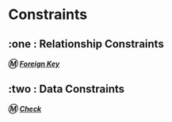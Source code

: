# Constraints

## :one : Relationship Constraints

##### :m: [Foreign Key](https://dev.mysql.com/doc/refman/8.0/en/create-table-foreign-keys.html#foreign-key-examples)

## :two : Data Constraints

##### :m: [Check](https://dev.mysql.com/doc/refman/8.0/en/create-table-check-constraints.html)
